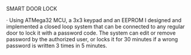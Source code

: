SMART DOOR LOCK

· Using ATMega32 MCU, a 3x3 keypad and an EEPROM I designed and implemented a closed loop system that can be connected to any regular door to lock it with a password code. The system can edit or remove password by the authorized user, or locks it for 30 minutes if a wrong password is written 3 times in 5 minutes.
